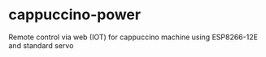 # cappuccino-power
Remote control via web (IOT) for cappuccino machine using ESP8266-12E and standard servo
